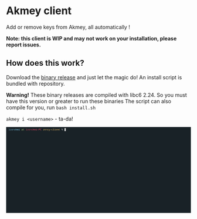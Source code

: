 # Akmey client

Add or remove keys from Akmey, all automatically !

**Note: this client is WIP and may not work on your installation, please report issues.**

## How does this work?

Download the [binary release](https://github.com/akmey/akmey-client/releases) and just let the magic do!
An install script is bundled with repository.

**Warning!** These binary releases are compiled with libc6 2.24. So you must have this version or greater to run these binaries
The script can also compile for you, run `bash install.sh`

`akmey i <username>` - ta-da!

![Demo](demo.gif) 
